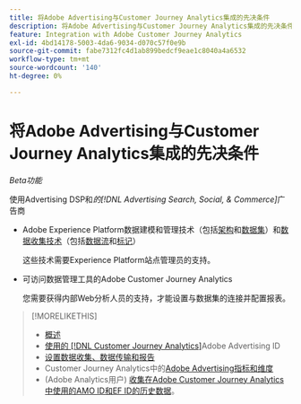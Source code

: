 ```yaml
---
title: 将Adobe Advertising与Customer Journey Analytics集成的先决条件
description: 将Adobe Advertising与Customer Journey Analytics集成的先决条件
feature: Integration with Adobe Customer Journey Analytics
exl-id: 4bd14178-5003-4da6-9034-d070c57f0e9b
source-git-commit: fabe7312fc4d1ab899bedcf9eae1c8040a4a6532
workflow-type: tm+mt
source-wordcount: '140'
ht-degree: 0%

---
```


# 将Adobe Advertising与Customer Journey Analytics集成的先决条件

*Beta功能*

使用Advertising DSP和&#x200B;*的[!DNL Advertising Search, Social, & Commerce]*&#x200B;广告商

* Adobe Experience Platform数据建模和管理技术（包括[架构](https://experienceleague.adobe.com/zh-hans/docs/experience-platform/xdm/home)和[数据集](https://experienceleague.adobe.com/zh-hans/docs/experience-platform/catalog/datasets/overview)）和[数据收集技术](https://experienceleague.adobe.com/zh-hans/docs/experience-platform/collection/home)（包括[数据流](https://experienceleague.adobe.com/zh-hans/docs/experience-platform/datastreams/overview)和[标记](https://experienceleague.adobe.com/zh-hans/docs/experience-platform/tags/home)）

  这些技术需要Experience Platform站点管理员的支持。

* 可访问数据管理工具的Adobe Customer Journey Analytics

  您需要获得内部Web分析人员的支持，才能设置与数据集的连接并配置报表。

>[!MORELIKETHIS]
>
>* [概述](overview.md)
>* [使用的 [!DNL Customer Journey Analytics]](ids.md)Adobe Advertising ID
>* [设置数据收集、数据传输和报告](set-up.md)
>* Customer Journey Analytics中的[Adobe Advertising指标和维度](advertising-data-in-cja.md)
>* (Adobe Analytics用户) [收集在Adobe Customer Journey Analytics中使用的AMO ID和EF ID的历史数据](/help/integrations/analytics/rvars-to-evars.md)。

